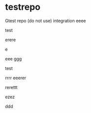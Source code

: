 # testrepo
Gtest repo (do not use)
integration
eeee

test



erere



e

eee
ggg

test

rrrr
eeerer

rerettt


ezez

ddd
